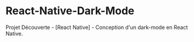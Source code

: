 # React-Native-Dark-Mode
Projet Découverte - [React Native] - Conception d'un dark-mode en React Native.
